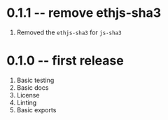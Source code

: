 # 0.1.1 -- remove ethjs-sha3

1. Removed the `ethjs-sha3` for `js-sha3`

# 0.1.0 -- first release

1. Basic testing
2. Basic docs
3. License
4. Linting
5. Basic exports
